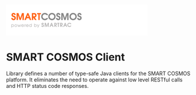 ![alt text](images/smartcosmos.png "Title")

SMART COSMOS Client
===================

Library defines a number of type-safe Java clients for the SMART COSMOS platform. It eliminates the need to operate
against low level RESTful calls and HTTP status code responses.
